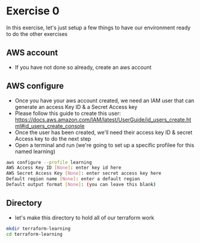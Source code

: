 # Exercise 0
In this exercise, let's just setup a few things to have our environment ready to do the other exercises

## AWS account
- If you have not done so already, create an aws account

## AWS configure
- Once you have your aws account created, we need an IAM user that can generate an access Key ID & a Secret Access key
- Please follow this guide to create this user: https://docs.aws.amazon.com/IAM/latest/UserGuide/id_users_create.html#id_users_create_console
- Once the user has been created, we'll need their access key ID & secret Access key to do the next step
- Open a terminal and run (we're going to set up a specific profilee for this named learning)
```bash
aws configure --profile learning
AWS Access Key ID [None]: enter key id here
AWS Secret Access Key [None]: enter secret access key here
Default region name [None]: enter a default region
Default output format [None]: (you can leave this blank)
```

## Directory
- let's make this directory to hold all of our terraform work
```bash
mkdir terraform-learning
cd terraform-learning
```
